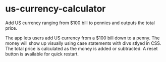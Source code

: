 # us-currency-calculator
Add US currency ranging from $100 bill to pennies and outputs the total price.

  The app lets users add US currency from a $100 bill down to a penny. The money will show up visually using case statements with divs stlyed in
CSS. The total price is calculated as the money is added or subtracted. A reset button is available for quick restart.
